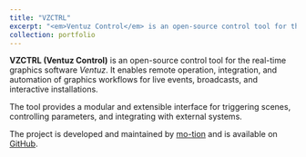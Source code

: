 ```yaml
---
title: "VZCTRL"
excerpt: "<em>Ventuz Control</em> is an open-source control tool for the real-time graphics software Ventuz.<br/><br /><img src='/images/portfolio/vzctrl.png'>"
collection: portfolio
---
```


**VZCTRL (Ventuz Control)** is an open-source control tool for the real-time graphics software *Ventuz*. It enables remote operation, integration, and automation of graphics workflows for live events, broadcasts, and interactive installations.

The tool provides a modular and extensible interface for triggering scenes, controlling parameters, and integrating with external systems.

The project is developed and maintained by [mo-tion](https://mo-tion.at) and is available on [GitHub](https://github.com/mo-tion-interactive/VZCTRL).